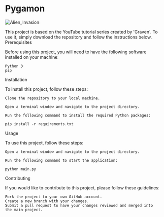 # Pygamon

![Alien_Invasion](https://user-images.githubusercontent.com/59121834/229740610-8251988e-34ca-4ee5-913a-ec1d78264aa1.gif)

This project is based on the YouTube tutorial series created by 'Graven'. To use it, simply download the repository and follow the instructions below.
Prerequisites

Before using this project, you will need to have the following software installed on your machine:

    Python 3
    pip

Installation

To install this project, follow these steps:

    Clone the repository to your local machine.

    Open a terminal window and navigate to the project directory.

    Run the following command to install the required Python packages:

    pip install -r requirements.txt

Usage

To use this project, follow these steps:

    Open a terminal window and navigate to the project directory.

    Run the following command to start the application:

    python main.py

Contributing

If you would like to contribute to this project, please follow these guidelines:

    Fork the project to your own GitHub account.
    Create a new branch with your changes.
    Submit a pull request to have your changes reviewed and merged into the main project.

